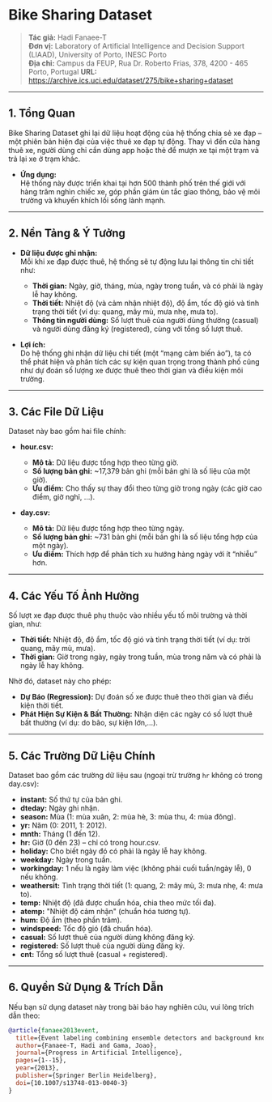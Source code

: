 # Bike Sharing Dataset

> **Tác giả:** Hadi Fanaee-T  
> **Đơn vị:** Laboratory of Artificial Intelligence and Decision Support (LIAAD), University of Porto, INESC Porto  
> **Địa chỉ:** Campus da FEUP, Rua Dr. Roberto Frias, 378, 4200 - 465 Porto, Portugal
> **URL:** https://archive.ics.uci.edu/dataset/275/bike+sharing+dataset

---

## 1. Tổng Quan

Bike Sharing Dataset ghi lại dữ liệu hoạt động của hệ thống chia sẻ xe đạp – một phiên bản hiện đại của việc thuê xe đạp tự động. Thay vì đến cửa hàng thuê xe, người dùng chỉ cần dùng app hoặc thẻ để mượn xe tại một trạm và trả lại xe ở trạm khác.

- **Ứng dụng:**  
  Hệ thống này được triển khai tại hơn 500 thành phố trên thế giới với hàng trăm nghìn chiếc xe, góp phần giảm ùn tắc giao thông, bảo vệ môi trường và khuyến khích lối sống lành mạnh.

---

## 2. Nền Tảng & Ý Tưởng

- **Dữ liệu được ghi nhận:**  
  Mỗi khi xe đạp được thuê, hệ thống sẽ tự động lưu lại thông tin chi tiết như:
  - **Thời gian:** Ngày, giờ, tháng, mùa, ngày trong tuần, và có phải là ngày lễ hay không.
  - **Thời tiết:** Nhiệt độ (và cảm nhận nhiệt độ), độ ẩm, tốc độ gió và tình trạng thời tiết (ví dụ: quang, mây mù, mưa nhẹ, mưa to).
  - **Thông tin người dùng:** Số lượt thuê của người dùng thường (casual) và người dùng đăng ký (registered), cùng với tổng số lượt thuê.

- **Lợi ích:**  
  Do hệ thống ghi nhận dữ liệu chi tiết (một “mạng cảm biến ảo”), ta có thể phát hiện và phân tích các sự kiện quan trọng trong thành phố cũng như dự đoán số lượng xe được thuê theo thời gian và điều kiện môi trường.

---

## 3. Các File Dữ Liệu

Dataset này bao gồm hai file chính:

- **hour.csv:**  
  - **Mô tả:** Dữ liệu được tổng hợp theo từng giờ.  
  - **Số lượng bản ghi:** ~17,379 bản ghi (mỗi bản ghi là số liệu của một giờ).
  - **Ưu điểm:** Cho thấy sự thay đổi theo từng giờ trong ngày (các giờ cao điểm, giờ nghỉ, …).

- **day.csv:**  
  - **Mô tả:** Dữ liệu được tổng hợp theo từng ngày.
  - **Số lượng bản ghi:** ~731 bản ghi (mỗi bản ghi là số liệu tổng hợp của một ngày).
  - **Ưu điểm:** Thích hợp để phân tích xu hướng hàng ngày với ít “nhiễu” hơn.

---

## 4. Các Yếu Tố Ảnh Hưởng

Số lượt xe đạp được thuê phụ thuộc vào nhiều yếu tố môi trường và thời gian, như:

- **Thời tiết:** Nhiệt độ, độ ẩm, tốc độ gió và tình trạng thời tiết (ví dụ: trời quang, mây mù, mưa).
- **Thời gian:** Giờ trong ngày, ngày trong tuần, mùa trong năm và có phải là ngày lễ hay không.

Nhờ đó, dataset này cho phép:
- **Dự Báo (Regression):** Dự đoán số xe được thuê theo thời gian và điều kiện thời tiết.
- **Phát Hiện Sự Kiện & Bất Thường:** Nhận diện các ngày có số lượt thuê bất thường (ví dụ: do bão, sự kiện lớn,…).

---

## 5. Các Trường Dữ Liệu Chính

Dataset bao gồm các trường dữ liệu sau (ngoại trừ trường `hr` không có trong day.csv):

- **instant:** Số thứ tự của bản ghi.
- **dteday:** Ngày ghi nhận.
- **season:** Mùa (1: mùa xuân, 2: mùa hè, 3: mùa thu, 4: mùa đông).
- **yr:** Năm (0: 2011, 1: 2012).
- **mnth:** Tháng (1 đến 12).
- **hr:** Giờ (0 đến 23) – chỉ có trong hour.csv.
- **holiday:** Cho biết ngày đó có phải là ngày lễ hay không.
- **weekday:** Ngày trong tuần.
- **workingday:** 1 nếu là ngày làm việc (không phải cuối tuần/ngày lễ), 0 nếu không.
- **weathersit:** Tình trạng thời tiết (1: quang, 2: mây mù, 3: mưa nhẹ, 4: mưa to).
- **temp:** Nhiệt độ (đã được chuẩn hóa, chia theo mức tối đa).
- **atemp:** "Nhiệt độ cảm nhận" (chuẩn hóa tương tự).
- **hum:** Độ ẩm (theo phần trăm).
- **windspeed:** Tốc độ gió (đã chuẩn hóa).
- **casual:** Số lượt thuê của người dùng không đăng ký.
- **registered:** Số lượt thuê của người dùng đăng ký.
- **cnt:** Tổng số lượt thuê (casual + registered).

---

## 6. Quyền Sử Dụng & Trích Dẫn

Nếu bạn sử dụng dataset này trong bài báo hay nghiên cứu, vui lòng trích dẫn theo:

```bibtex
@article{fanaee2013event,
  title={Event labeling combining ensemble detectors and background knowledge},
  author={Fanaee-T, Hadi and Gama, Joao},
  journal={Progress in Artificial Intelligence},
  pages={1--15},
  year={2013},
  publisher={Springer Berlin Heidelberg},
  doi={10.1007/s13748-013-0040-3}
}
